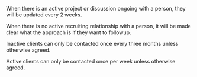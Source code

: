 When there is an active project or discussion ongoing with a person, they will be updated every 2 weeks. 

When there is no active recruiting relationship with a person, it will be made clear what the approach is if they want to followup.

Inactive clients can only be contacted once every three months unless otherwise agreed. 

Active clients can only be contacted once per week unless otherwise agreed. 
